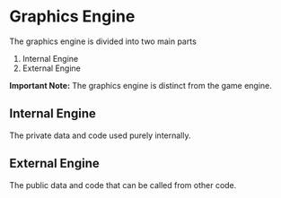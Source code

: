 # Graphics Engine

The graphics engine is divided into two main parts  
1. Internal Engine  
2. External Engine  

**Important Note:** The graphics engine is distinct from the game engine. 

## Internal Engine

The private data and code used purely internally.

## External Engine

The public data and code that can be called from other code.

